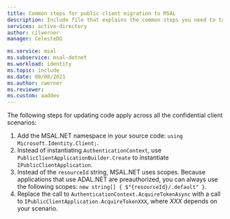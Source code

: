 ```yaml
---
title: Common steps for public client migration to MSAL
description: Include file that explains the common steps you need to take for all public client apps when it comes to migration from ADAL to MSAL.
services: active-directory
author: cilwerner
manager: CelesteDG

ms.service: msal
ms.subservice: msal-dotnet
ms.workload: identity
ms.topic: include
ms.date: 09/08/2021
ms.author: cwerner
ms.reviewer:
ms.custom: aaddev
---
```


The following steps for updating code apply across all the confidential client scenarios:

1. Add the MSAL.NET namespace in your source code: `using Microsoft.Identity.Client;`.
2. Instead of instantiating `AuthenticationContext`, use `PublicClientApplicationBuilder.Create` to instantiate `IPublicClientApplication`.
3. Instead of the `resourceId` string, MSAL.NET uses scopes. Because applications that use ADAL.NET are preauthorized, you can always use the following scopes: `new string[] { $"{resourceId}/.default" }`.
4. Replace the call to `AuthenticationContext.AcquireTokenAsync` with a call to `IPublicClientApplication.AcquireTokenXXX`, where *XXX* depends on your scenario.